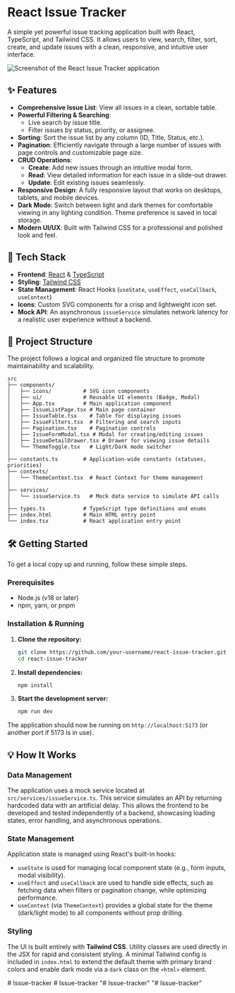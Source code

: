 # React Issue Tracker

A simple yet powerful issue tracking application built with React, TypeScript, and Tailwind CSS. It allows users to view, search, filter, sort, create, and update issues with a clean, responsive, and intuitive user interface.

![Screenshot of the React Issue Tracker application](https://i.imgur.com/gK6wZ1L.png)

## ✨ Features

-   **Comprehensive Issue List**: View all issues in a clean, sortable table.
-   **Powerful Filtering & Searching**:
    -   Live search by issue title.
    -   Filter issues by status, priority, or assignee.
-   **Sorting**: Sort the issue list by any column (ID, Title, Status, etc.).
-   **Pagination**: Efficiently navigate through a large number of issues with page controls and customizable page size.
-   **CRUD Operations**:
    -   **Create**: Add new issues through an intuitive modal form.
    -   **Read**: View detailed information for each issue in a slide-out drawer.
    -   **Update**: Edit existing issues seamlessly.
-   **Responsive Design**: A fully responsive layout that works on desktops, tablets, and mobile devices.
-   **Dark Mode**: Switch between light and dark themes for comfortable viewing in any lighting condition. Theme preference is saved in local storage.
-   **Modern UI/UX**: Built with Tailwind CSS for a professional and polished look and feel.

## 🚀 Tech Stack

-   **Frontend**: [React](https://reactjs.org/) & [TypeScript](https://www.typescriptlang.org/)
-   **Styling**: [Tailwind CSS](https://tailwindcss.com/)
-   **State Management**: React Hooks (`useState`, `useEffect`, `useCallback`, `useContext`)
-   **Icons**: Custom SVG components for a crisp and lightweight icon set.
-   **Mock API**: An asynchronous `issueService` simulates network latency for a realistic user experience without a backend.

## 📂 Project Structure

The project follows a logical and organized file structure to promote maintainability and scalability.

```
src
├── components/
│   ├── icons/          # SVG icon components
│   ├── ui/             # Reusable UI elements (Badge, Modal)
│   ├── App.tsx         # Main application component
│   ├── IssueListPage.tsx # Main page container
│   ├── IssueTable.tsx    # Table for displaying issues
│   ├── IssueFilters.tsx  # Filtering and search inputs
│   ├── Pagination.tsx    # Pagination controls
│   ├── IssueFormModal.tsx # Modal for creating/editing issues
│   ├── IssueDetailDrawer.tsx # Drawer for viewing issue details
│   └── ThemeToggle.tsx   # Light/Dark mode switcher
│
├── constants.ts        # Application-wide constants (statuses, priorities)
├── contexts/
│   └── ThemeContext.tsx  # React Context for theme management
│
├── services/
│   └── issueService.ts   # Mock data service to simulate API calls
│
├── types.ts            # TypeScript type definitions and enums
├── index.html          # Main HTML entry point
└── index.tsx           # React application entry point
```

## 🛠️ Getting Started

To get a local copy up and running, follow these simple steps.

### Prerequisites

-   Node.js (v18 or later)
-   npm, yarn, or pnpm

### Installation & Running

1.  **Clone the repository:**
    ```sh
    git clone https://github.com/your-username/react-issue-tracker.git
    cd react-issue-tracker
    ```

2.  **Install dependencies:**
    ```sh
    npm install
    ```

3.  **Start the development server:**
    ```sh
    npm run dev
    ```

The application should now be running on `http://localhost:5173` (or another port if 5173 is in use).

## 💡 How It Works

### Data Management

The application uses a mock service located at `src/services/issueService.ts`. This service simulates an API by returning hardcoded data with an artificial delay. This allows the frontend to be developed and tested independently of a backend, showcasing loading states, error handling, and asynchronous operations.

### State Management

Application state is managed using React's built-in hooks:
-   `useState` is used for managing local component state (e.g., form inputs, modal visibility).
-   `useEffect` and `useCallback` are used to handle side effects, such as fetching data when filters or pagination change, while optimizing performance.
-   `useContext` (via `ThemeContext`) provides a global state for the theme (dark/light mode) to all components without prop drilling.

### Styling

The UI is built entirely with **Tailwind CSS**. Utility classes are used directly in the JSX for rapid and consistent styling. A minimal Tailwind config is included in `index.html` to extend the default theme with primary brand colors and enable dark mode via a `dark` class on the `<html>` element.

#   I s s u e - t r a c k e r  
 #   I s s u e - t r a c k e r  
 "# Issue-tracker" 
"# Issue-tracker" 
